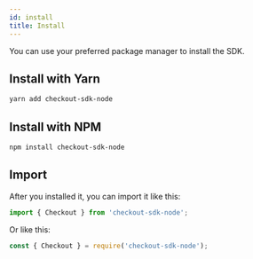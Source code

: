 ```yaml
---
id: install
title: Install
---
```


You can use your preferred package manager to install the SDK.

## Install with Yarn

```bash
yarn add checkout-sdk-node
```

## Install with NPM

```bash
npm install checkout-sdk-node
```

## Import

After you installed it, you can import it like this:

```js
import { Checkout } from 'checkout-sdk-node';
```

Or like this:

```js
const { Checkout } = require('checkout-sdk-node');
```
